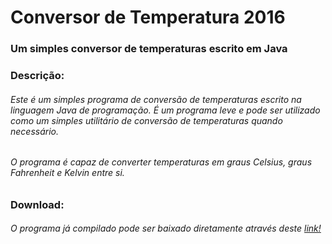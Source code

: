 # Conversor de Temperatura 2016

### Um simples conversor de temperaturas escrito em Java

### Descrição:

###### Este é um simples programa de conversão de temperaturas escrito na linguagem Java de programação. É um programa leve e pode ser utilizado como um simples utilitário de conversão de temperaturas quando necessário.<br />

###### O programa é capaz de converter temperaturas em graus Celsius, graus Fahrenheit e Kelvin entre si.

### Download:

###### O programa já compilado pode ser baixado diretamente através deste [link!](https://raw.github.com/Wolfterro/Conversor-de-Temperatura-2016/master/Conversor-de-Temperatura-2016.jar)
